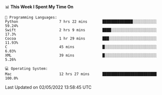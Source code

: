 
<!--START_SECTION:waka-->
📊 **This Week I Spent My Time On** 

```text
💬 Programming Languages: 
Python                   7 hrs 22 mins       ██████████████░░░░░░░░░░░   59.24% 
Swift                    2 hrs 9 mins        ████░░░░░░░░░░░░░░░░░░░░░   17.3% 
Cocoa                    1 hr 29 mins        ███░░░░░░░░░░░░░░░░░░░░░░   11.93% 
C                        45 mins             █░░░░░░░░░░░░░░░░░░░░░░░░   6.03% 
XML                      39 mins             █░░░░░░░░░░░░░░░░░░░░░░░░   5.26%

💻 Operating System: 
Mac                      12 hrs 27 mins      █████████████████████████   100.0%

```


 Last Updated on 02/05/2022 13:58:45 UTC
<!--END_SECTION:waka-->
